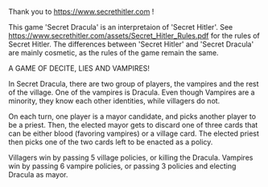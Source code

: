 Thank you to https://www.secrethitler.com ! 

This game 'Secret Dracula' is an interpretaion of 'Secret Hitler'. See
https://www.secrethitler.com/assets/Secret_Hitler_Rules.pdf for the rules of Secret Hitler. The differences between 'Secret Hitler' and 'Secret Dracula' are mainly cosmetic, as the rules of the game remain the same.

A GAME OF DECITE, LIES AND VAMPIRES!

In Secret Dracula, there are two group of players, the vampires and the rest of the village. One of the vampires is Dracula. Even though Vampires are a minority, they know each other identities, while villagers do not.

On each turn, one player is a mayor candidate, and picks another player to be a priest. Then, the elected mayor gets to discard one of three cards that can be either blood (favoring vampires) or a village card. The elected priest then picks one of the two cards left to be enacted as a policy. 

Villagers win by passing 5 village policies, or killing the Dracula. Vampires win by passing 6 vampire policies, or passing 3 policies and electing Dracula as mayor. 